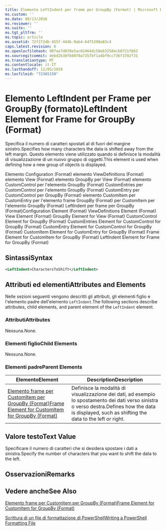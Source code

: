 ```yaml
---
title: Elemento LeftIndent per frame per GroupBy (Format) | Microsoft Docs
ms.custom: ''
ms.date: 09/13/2016
ms.reviewer: ''
ms.suite: ''
ms.tgt_pltfrm: ''
ms.topic: article
ms.assetid: 72f272db-455f-44db-9ab4-6475390a83c4
caps.latest.revision: 6
ms.openlocfilehash: 907ee7d070e5ac02464dc58eb32504cb0721f663
ms.sourcegitcommit: debd2b38fb8070a7357bf1a4bf9cc736f3702f31
ms.translationtype: MT
ms.contentlocale: it-IT
ms.lasthandoff: 12/05/2019
ms.locfileid: "72365150"
---
```

# <a name="leftindent-element-for-frame-for-groupby-format"></a><span data-ttu-id="2eac9-102">Elemento LeftIndent per Frame per GroupBy (formato)</span><span class="sxs-lookup"><span data-stu-id="2eac9-102">LeftIndent Element for Frame for GroupBy (Format)</span></span>

<span data-ttu-id="2eac9-103">Specifica il numero di caratteri spostati al di fuori del margine sinistro.</span><span class="sxs-lookup"><span data-stu-id="2eac9-103">Specifies how many characters the data is shifted away from the left margin.</span></span> <span data-ttu-id="2eac9-104">Questo elemento viene utilizzato quando si definisce la modalità di visualizzazione di un nuovo gruppo di oggetti.</span><span class="sxs-lookup"><span data-stu-id="2eac9-104">This element is used when defining how a new group of objects is displayed.</span></span>

<span data-ttu-id="2eac9-105">Elemento Configuration (Format) elemento ViewDefinitions (Format) elemento View (Format) elemento GroupBy per View (Format) elemento CustomControl per l'elemento GroupBy (Format) CustomEntries per CustomControl per l'elemento GroupBy (Format) CustomEntry per CustomControl per GroupBy (Format) elemento CustomItem per CustomEntry per l'elemento frame GroupBy (Format) per CustomItem per l'elemento GroupBy (Format) LeftIndent per frame per GroupBy (Format)</span><span class="sxs-lookup"><span data-stu-id="2eac9-105">Configuration Element (Format) ViewDefinitions Element (Format) View Element (Format) GroupBy Element for View (Format) CustomControl Element for GroupBy (Format) CustomEntries Element for CustomControl for GroupBy (Format) CustomEntry Element for CustomControl for GroupBy (Format) CustomItem Element for CustomEntry for GroupBy (Format) Frame Element for CustomItem for GroupBy (Format) LeftIndent Element for Frame for GroupBy (Format)</span></span>

## <a name="syntax"></a><span data-ttu-id="2eac9-106">Sintassi</span><span class="sxs-lookup"><span data-stu-id="2eac9-106">Syntax</span></span>

```xml
<LeftIndent>CharactersToShift</LeftIndent>
```

## <a name="attributes-and-elements"></a><span data-ttu-id="2eac9-107">Attributi ed elementi</span><span class="sxs-lookup"><span data-stu-id="2eac9-107">Attributes and Elements</span></span>

<span data-ttu-id="2eac9-108">Nelle sezioni seguenti vengono descritti gli attributi, gli elementi figlio e l'elemento padre dell'elemento `LeftIndent`.</span><span class="sxs-lookup"><span data-stu-id="2eac9-108">The following sections describe attributes, child elements, and parent element of the `LeftIndent` element.</span></span>

### <a name="attributes"></a><span data-ttu-id="2eac9-109">Attributi</span><span class="sxs-lookup"><span data-stu-id="2eac9-109">Attributes</span></span>

<span data-ttu-id="2eac9-110">Nessuna.</span><span class="sxs-lookup"><span data-stu-id="2eac9-110">None.</span></span>

### <a name="child-elements"></a><span data-ttu-id="2eac9-111">Elementi figlio</span><span class="sxs-lookup"><span data-stu-id="2eac9-111">Child Elements</span></span>

<span data-ttu-id="2eac9-112">Nessuna.</span><span class="sxs-lookup"><span data-stu-id="2eac9-112">None.</span></span>

### <a name="parent-elements"></a><span data-ttu-id="2eac9-113">Elementi padre</span><span class="sxs-lookup"><span data-stu-id="2eac9-113">Parent Elements</span></span>

|<span data-ttu-id="2eac9-114">Elemento</span><span class="sxs-lookup"><span data-stu-id="2eac9-114">Element</span></span>|<span data-ttu-id="2eac9-115">Description</span><span class="sxs-lookup"><span data-stu-id="2eac9-115">Description</span></span>|
|-------------|-----------------|
|[<span data-ttu-id="2eac9-116">Elemento frame per CustomItem per GroupBy (Format)</span><span class="sxs-lookup"><span data-stu-id="2eac9-116">Frame Element for CustomItem for GroupBy (Format)</span></span>](./frame-element-for-customitem-for-groupby-format.md)|<span data-ttu-id="2eac9-117">Definisce la modalità di visualizzazione dei dati, ad esempio lo spostamento dei dati verso sinistra o verso destra.</span><span class="sxs-lookup"><span data-stu-id="2eac9-117">Defines how the data is displayed, such as shifting the data to the left or right.</span></span>|

## <a name="text-value"></a><span data-ttu-id="2eac9-118">Valore testo</span><span class="sxs-lookup"><span data-stu-id="2eac9-118">Text Value</span></span>

<span data-ttu-id="2eac9-119">Specificare il numero di caratteri che si desidera spostare i dati a sinistra.</span><span class="sxs-lookup"><span data-stu-id="2eac9-119">Specify the number of characters that you want to shift the data to the left.</span></span>

## <a name="remarks"></a><span data-ttu-id="2eac9-120">Osservazioni</span><span class="sxs-lookup"><span data-stu-id="2eac9-120">Remarks</span></span>

## <a name="see-also"></a><span data-ttu-id="2eac9-121">Vedere anche</span><span class="sxs-lookup"><span data-stu-id="2eac9-121">See Also</span></span>

[<span data-ttu-id="2eac9-122">Elemento frame per CustomItem per GroupBy (Format)</span><span class="sxs-lookup"><span data-stu-id="2eac9-122">Frame Element for CustomItem for GroupBy (Format)</span></span>](./frame-element-for-customitem-for-groupby-format.md)

[<span data-ttu-id="2eac9-123">Scrittura di un file di formattazione di PowerShell</span><span class="sxs-lookup"><span data-stu-id="2eac9-123">Writing a PowerShell Formatting File</span></span>](./writing-a-powershell-formatting-file.md)
